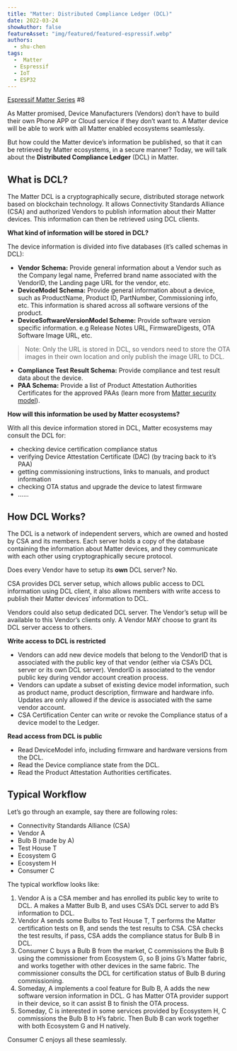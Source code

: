 ```yaml
---
title: "Matter: Distributed Compliance Ledger (DCL)"
date: 2022-03-24
showAuthor: false
featureAsset: "img/featured/featured-espressif.webp"
authors:
  - shu-chen
tags:
  -  Matter
  - Espressif
  - IoT
  - ESP32
---
```

[Espressif Matter Series](/blog/matter) #8

As Matter promised, Device Manufacturers (Vendors) don’t have to build their own Phone APP or Cloud service if they don’t want to. A Matter device will be able to work with all Matter enabled ecosystems seamlessly.

But how could the Matter device’s information be published, so that it can be retrieved by Matter ecosystems, in a secure manner? Today, we will talk about the __Distributed Compliance Ledger__  (DCL) in Matter.

## What is DCL?

The Matter DCL is a cryptographically secure, distributed storage network based on blockchain technology. It allows Connectivity Standards Alliance (CSA) and authorized Vendors to publish information about their Matter devices. This information can then be retrieved using DCL clients.

__What kind of information will be stored in DCL?__

The device information is divided into five databases (it’s called schemas in DCL):

- __Vendor Schema:__ Provide general information about a Vendor such as the Company legal name, Preferred brand name associated with the VendorID, the Landing page URL for the vendor, etc.
- __DeviceModel Schema:__ Provide general information about a device, such as ProductName, Product ID, PartNumber, Commissioning info, etc. This information is shared across all software versions of the product.
- __DeviceSoftwareVersionModel Scheme:__ Provide software version specific information. e.g Release Notes URL, FirmwareDigests, OTA Software Image URL, etc.

> Note: Only the URL is stored in DCL, so vendors need to store the OTA images in their own location and only publish the image URL to DCL.

- __Compliance Test Result Schema:__ Provide compliance and test result data about the device.
- __PAA Schema:__ Provide a list of Product Attestation Authorities Certificates for the approved PAAs (learn more from [Matter security model](/blog/matter-security-model)).

__How will this information be used by Matter ecosystems?__

With all this device information stored in DCL, Matter ecosystems may consult the DCL for:

- checking device certification compliance status
- verifying Device Attestation Certificate (DAC) (by tracing back to it’s PAA)
- getting commissioning instructions, links to manuals, and product information
- checking OTA status and upgrade the device to latest firmware
- ……

## How DCL Works?

The DCL is a network of independent servers, which are owned and hosted by CSA and its members. Each server holds a copy of the database containing the information about Matter devices, and they communicate with each other using cryptographically secure protocol.

Does every Vendor have to setup its __own__  DCL server? No.

CSA provides DCL server setup, which allows public access to DCL information using DCL client, it also allows members with write access to publish their Matter devices’ information to DCL.

Vendors could also setup dedicated DCL server. The Vendor’s setup will be available to this Vendor’s clients only. A Vendor MAY choose to grant its DCL server access to others.

__Write access to DCL is restricted__

- Vendors can add new device models that belong to the VendorID that is associated with the public key of that vendor (either via CSA’s DCL server or its own DCL server). VendorID is associated to the vendor public key during vendor account creation process.
- Vendors can update a subset of existing device model information, such as product name, product description, firmware and hardware info. Updates are only allowed if the device is associated with the same vendor account.
- CSA Certification Center can write or revoke the Compliance status of a device model to the Ledger.

__Read access from DCL is public__

- Read DeviceModel info, including firmware and hardware versions from the DCL.
- Read the Device compliance state from the DCL.
- Read the Product Attestation Authorities certificates.

## Typical Workflow

Let’s go through an example, say there are following roles:

- Connectivity Standards Alliance (CSA)
- Vendor A
- Bulb B (made by A)
- Test House T
- Ecosystem G
- Ecosystem H
- Consumer C

The typical workflow looks like:

1. Vendor A is a CSA member and has enrolled its public key to write to DCL. A makes a Matter Bulb B, and uses CSA’s DCL server to add B’s information to DCL.
2. Vendor A sends some Bulbs to Test House T, T performs the Matter certification tests on B, and sends the test results to CSA. CSA checks the test results, if pass, CSA adds the compliance status for Bulb B in DCL.
3. Consumer C buys a Bulb B from the market, C commissions the Bulb B using the commissioner from Ecosystem G, so B joins G’s Matter fabric, and works together with other devices in the same fabric. The commissioner consults the DCL for certification status of Bulb B during commissioning.
4. Someday, A implements a cool feature for Bulb B, A adds the new software version information in DCL. G has Matter OTA provider support in their device, so it can assist B to finish the OTA process.
5. Someday, C is interested in some services provided by Ecosystem H, C commissions the Bulb B to H’s fabric. Then Bulb B can work together with both Ecosystem G and H natively.

Consumer C enjoys all these seamlessly.
